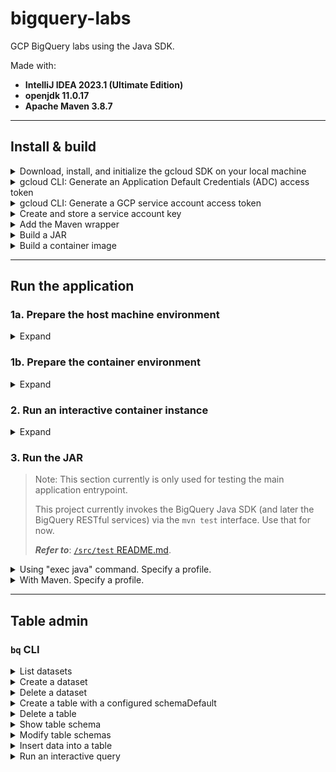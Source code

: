 # bigquery-labs

GCP BigQuery labs using the Java SDK.

Made with:
- **IntelliJ IDEA 2023.1 (Ultimate Edition)**
- **openjdk 11.0.17**
- **Apache Maven 3.8.7**


---


## Install & build

<details>
<summary>Download, install, and initialize the gcloud SDK on your local machine</summary>

Refer to the <a href="https://cloud.google.com/sdk/docs/install#other_installation_options">`gcloud` CLI documentation</a> to complete this step.

Install the `gcloud` SDK to the user's home directory (e.g., `/Users/USERNAME/google-cloud-sdk`). 

When it's finished installing, add the `gcloud` executable to your system's `$PATH` and run the command:

```shell
gcloud init
```

</details>


<details>
<summary>gcloud CLI: Generate an Application Default Credentials (ADC) access token</summary>

If you're running the application locally, you can use the following command to generate an access token:

```shell
export GCP_ADC_ACCESS_TOKEN="$(gcloud auth application-default print-access-token)"
```

</details>


<details>
<summary>gcloud CLI: Generate a GCP service account access token</summary>

Run this command to generate an access token for a specific GCP service account:

```shell
export GCP_SA_ACCESS_TOKEN=$(gcloud auth print-access-token --impersonate-service-account='SA_EMAIL_ADDRESS')
```

**Replace the following**:
- `SA_EMAIL_ADDRESS`: the email address of the service account to impersonate.

Example:

```shell
export GCP_SA_ACCESS_TOKEN=$(gcloud auth print-access-token --impersonate-service-account='9644524330-compute@developer.gserviceaccount.com')
```

</details>


<details>
<summary>Create and store a service account key</summary>

This section refers to usage of a GCP service account key (.json) file stored on your local file system.

To map a local `gcloud` installation to a volume on a container instance running the application, include the `-v` parameter in the `docker run` command used to start a container instance, as described below. 

### macOS

Assuming the user's service account key file is stored in the same directory as their local `gcloud` installation:

`/Users/USERNAME/.config/gcloud`

and the target volume on the container instance is: 

`/root/.config/gcloud`

the command to run the container instance would be:

```shell
docker run \
  --rm -it \
  -e GCP_SA_KEY_PATH=$GCP_SA_KEY_PATH \
  -e GCP_ADC_ACCESS_TOKEN=$GCP_ADC_ACCESS_TOKEN \
  -v $HOME/.config/gcloud:/root/.config/gcloud \
  -v $HOME/.m2:/root/.m2 \
  biquery-labs
```

**Replace the following** in the path to the `gcloud` directory:

- `USERNAME`: the current OS user's username

so that the path to the service account key file is correct, e.g.:

`/Users/squidmin/.config/gcloud/sa-private-key.json`

Read <a href="https://cloud.google.com/iam/docs/keys-create-delete#iam-service-account-keys-create-gcloud">here</a> for more information about creating service account keys.

</details>


<details>
<summary>Add the Maven wrapper</summary>

Ensure that Maven is already installed on the machine that will run the container.

In the root of this project, run the command:

```shell
mvn wrapper:wrapper
```

Read <a href="https://maven.apache.org/install.html">here</a> for more information about installing Maven.

</details>


<details>
<summary>Build a JAR</summary>

```shell
./mvnw clean package -P integration \
  -DdefaultProjectId=$GCP_PROJECT_ID \
  -DGCP_ADC_ACCESS_TOKEN=$GCP_ADC_ACCESS_TOKEN \
  -DGCP_ADC_ACCESS_TOKEN=$GCP_ADC_ACCESS_TOKEN \
  -DGCP_SA_ACCESS_TOKEN=$GCP_SA_ACCESS_TOKEN
```

</details>


<details>
<summary>Build a container image</summary>

```shell
docker build \
  --build-arg GCP_PROJECT_ID=$GCP_PROJECT_ID \
  -t bigquery-labs .
```

</details>


---


## Run the application


### 1a. Prepare the host machine environment

<details>
<summary>Expand</summary>

Until the main application entrypoint is developed, run the application's functionality via the `mvn test` interface.

Pass required environment variables on your local system to the VM options, as shown in the `createTableWithCustomSchema` example below:

```shell
./mvnw \
  -Dtest=BigQueryAdminClientIntegrationTest#createTableWithCustomSchema \
  test -P integration \
  -DGCP_SA_KEY_PATH=$GCP_SA_KEY_PATH \
  -DdefaultProjectId="lofty-root-378503" \
  -DdefaultDataset="test_dataset_integration" \
  -DdefaultTable="test_table_integration_custom" \
  -Dschema="id:STRING,client_name:STRING,active:BOOL,creation_timestamp:DATETIME,last_update_timestamp:DATETIME" \
  -DGCP_ADC_ACCESS_TOKEN=$GCP_ADC_ACCESS_TOKEN
```

</details>


### 1b. Prepare the container environment

<details>
<summary>Expand</summary>

### Environment variables

The `GCP_SA_KEY_PATH` environment variable is used to store the path to the user's GCP service account key file.
The user's service account key file is mapped to the `/root/.config/gcloud` directory on the container instance.

```shell
export GCP_SA_KEY_PATH=/root/.config/gcloud/sa-private-key.json
```

The `GCP_ADC_ACCESS_TOKEN` environment variable is used to store an OAuth2 access token for reaching BigQuery RESTful services _using Application Default Credentials_ (ADC).

```shell
export GCP_ADC_ACCESS_TOKEN=$(gcloud auth application-default print-access-token)
```

The `GCP_SA_ACCESS_TOKEN` environment variable is used to store an OAuth2 access token for reaching BigQuery RESTful services _as a specific service account_.

```shell
export GCP_SA_ACCESS_TOKEN=$(gcloud auth application-default print-access-token)
```

### Utility script (WIP)

The `run.sh` script at the root level of the project will set required environment variables automatically.

It accepts short and long arguments for each environment variable.

</details>


### 2. Run an interactive container instance

<details>
<summary>Expand</summary>

### `docker run`

```shell
docker run --rm -it \
  -e GCP_DEFAULT_USER_PROJECT_ID=$GCP_DEFAULT_USER_PROJECT_ID \
  -e GCP_SA_KEY_PATH=$GCP_SA_KEY_PATH \
  -e GCP_SA_ACCESS_TOKEN=access_token_placeholder \
  -e GCP_ADC_ACCESS_TOKEN=$(gcloud auth application-default print-access-token) \
  -v $HOME/.config/gcloud:/root/.config/gcloud \
  -v $HOME/.m2:/root/.m2 \
  bigquery-labs
```

---

### `./run.sh` utility script

```shell
./run.sh \
  -dpid $GCP_DEFAULT_USER_PROJECT_ID \
  -sakp $HOME/.config/gcloud/sa-private-key.json \
  -saat access_token_placeholder \
  -adcat $(gcloud auth application-default print-access-token)
```

Or use long arguments:

```shell
./run.sh \
  --GCP_PROJECT_ID $GCP_DEFAULT_USER_PROJECT_ID \
  --GCP_SA_KEY_PATH $HOME/.config/gcloud/sa-private-key.json \
  --GCP_SA_ACCESS_TOKEN access_token_placeholder \
  --GCP_ADC_ACCESS_TOKEN $(gcloud auth application-default print-access-token)
```

### `run.sh` options

<details>
<summary>Expand</summary>

`run.sh` implements the following options:

- `--default`: Start the application on the user's host system with default run environment settings.<br>

  <details>
  <summary>Example</summary>

  ```shell
  ./run.sh --default
  ```

  </details>

- `-ci`, `--container-instance`: Run a container instance pointing to the root directory of the application.

  <details>
  <summary>Example</summary>

  ```shell
  ./run.sh --container-instance
  ```

  </details>

- `-nci`, `--no-container-instance`: Build and run the application without starting a container instance.

  <details>
  <summary>Example</summary>

  ```shell
  ./run.sh -nci
  ```

  </details>

- `-i SA_EMAIL_ADDRESS`, `--impersonate SA_EMAIL_ADDRESS`: Impersonate a GCP service account.

  Replace `SA_EMAIL_ADDRESS` with the email address of the service account to impersonate.

  <details>
  <summary>Example</summary>

  ```shell
  ./run.sh --default -ci --impersonate-service-account SA_EMAIL_ADDRESS
  ```

  **Replace the following**:
  - `SA_EMAIL_ADDRESS`: the impersonated service account's email address.

  </details>

</details>


### Other examples

<details>
<summary>Build JAR, build image, & start an interactive container instance with default run environment settings</summary>

```shell
./run.sh --default --container-instance
```

```shell
./run.sh --default -ci
```

</details>


<details>
<summary>Build and run JAR with default run environment settings</summary>

```shell
./run.sh --default
```

```shell
./run.sh --default --no-container-instance
```

```shell
./run.sh --default -nci
```

</details>


</details>


### 3. Run the JAR

> Note: This section currently is only used for testing the main application entrypoint.
>
> This project currently invokes the BigQuery Java SDK (and later the BigQuery RESTful services) via the `mvn test` interface. Use that for now.
> 
> _**Refer to**_: <a href="https://github.com/squidmin/bigquery-labs/blob/main/src/test/README.md">`/src/test` README.md</a>.

<details>
<summary>Using "exec java" command. Specify a profile.</summary>

```shell
exec java -jar \
  -Dspring.profiles.active=$PROFILE \
  -DGCP_SA_KEY_PATH=$GCP_SA_KEY_PATH \
  -DGCP_ADC_ACCESS_TOKEN=$GCP_ADC_ACCESS_TOKEN \
  -DGCP_SA_ACCESS_TOKEN=$GCP_SA_ACCESS_TOKEN \
  -DGCP_DEFAULT_USER_PROJECT_ID=$GCP_DEFAULT_USER_PROJECT_ID \
  -DGCP_DEFAULT_USER_DATASET="test_dataset_integration" \
  -DGCP_DEFAULT_USER_TABLE="test_table_integration_custom" \
  ./target/bigquery-labs-0.0.1-SNAPSHOT.jar
```

</details>


<details>
<summary>With Maven. Specify a profile.</summary>

```shell
mvn spring-boot:run \
  -Dspring-boot.run.profiles=$PROFILE \
  -DGCP_SA_KEY_PATH=$GCP_SA_KEY_PATH \
  -DGCP_ADC_ACCESS_TOKEN=$GCP_ADC_ACCESS_TOKEN \
  -DGCP_SA_ACCESS_TOKEN=$GCP_SA_ACCESS_TOKEN \
  -DGCP_DEFAULT_USER_PROJECT_ID=$GCP_DEFAULT_USER_PROJECT_ID \
  -DGCP_DEFAULT_USER_DATASET="test_dataset_integration" \
  -DGCP_DEFAULT_USER_TABLE="test_table_integration_custom"
```

</details>


---


## Table admin

### `bq` CLI

<details>
<summary>List datasets</summary>

```shell
bq ls --filter labels.key:value \
  --max_results INTEGER \
  --format=prettyjson \
  --project_id PROJECT_ID
```

**Replace the following**:
- `key:value`: a label key and value, if applicable.
- `INTEGER`: an integer representing the number of datasets to list.
- `PROJECT_ID`: the name of the GCP project containing the datasets to list.

**Examples**:

```shell
bq ls --format=pretty
```

</details>


<details>
<summary>Create a dataset</summary>

Refer to the <a href="https://cloud.google.com/bigquery/docs/datasets#create-dataset">GCP documentation for creating datasets</a>.

**Examples**:

```shell
bq --location=us mk \
  --dataset \
  --default_partition_expiration=3600 \
  --default_table_expiration=3600 \
  --description="An example." \
  --label=test_label_1:test_value_1 \
  --label=test_label_2:test_value_2 \
  --max_time_travel_hours=168 \
  --storage_billing_model=LOGICAL \
  $GCP_DEFAULT_USER_PROJECT_ID:GCP_DEFAULT_USER_DATASET
```

The Cloud Key Management Service (KMS) key parameter (`KMS_KEY_NAME`) can be specified.
This parameter is used to pass the name of the default Cloud Key Management Service key used to protect newly created tables in this dataset.
You cannot create a Google-encrypted table in a dataset with this parameter set.

```shell
bq --location=us mk \
  --dataset \
  --default_kms_key=KMS_KEY_NAME \
  ... \
  $GCP_DEFAULT_USER_PROJECT_ID:GCP_DEFAULT_USER_DATASET
```

</details>


<details>
<summary>Delete a dataset</summary>

Refer to the <a href="https://cloud.google.com/bigquery/docs/managing-datasets#delete_a_dataset">GCP documentation for deleting a dataset</a>.

#### Examples:

Remove all tables in the dataset (`-r` flag):

```shell
bq rm -r -f -d $GCP_DEFAULT_USER_PROJECT_ID:GCP_DEFAULT_USER_DATASET
```

</details>


<details>
<summary>Create a table with a configured schemaDefault</summary>

**Create an empty table with an inline schemaDefault definition**

```shell
bq mk --table PROJECT_ID:DATASET.TABLE SCHEMA
```

**Replace the following**:
- `PROJECT_ID`: the name of the GCP project to target.
- `DATASET`: the name of the BigQuery dataset to target.
- `TABLE`: the name of the BigQuery table to target.
- `SCHEMA`: an inline schema definition.

Example:

```shell
bq mk --table \
  $GCP_DEFAULT_USER_PROJECT_ID:GCP_DEFAULT_USER_DATASET.test_table_name_lofty \
  id:STRING,creation_timestamp:DATETIME,last_update_timestamp:DATETIME,column_a:STRING,column_b:STRING
```

### Specify the schemaDefault in a JSON schemaDefault file

For an example JSON schemaDefault file, refer to: `/schemaDefault/example.json`.

**Create an empty table**

```shell
bq mk --table \
  PROJECT_ID:DATASET.TABLE \
  ./path/to/schema/file.json
```

Example:

```shell
bq mk --table \
  $GCP_DEFAULT_USER_PROJECT_ID:GCP_DEFAULT_USER_DATASET.test_table_name_lofty \
  ./schema/example.json
```

**Create a table with CSV data**

```shell
bq --location=location load \
  --source_format=format \
  PROJECT_ID:DATASET.TABLE \
  ./path/to/data/file.csv \
  ./path/to/schema/file.json
```

Example:

```shell
bq --location=us load \
  --source_format=CSV \
  $GCP_DEFAULT_USER_PROJECT_ID:GCP_DEFAULT_USER_DATASET.test_table_name_lofty \
  ./csv/example.csv \
  ./schema/example.json
```

Refer to the BigQuery documentation: <a href="https://cloud.google.com/bigquery/docs/loading-data-cloud-storage-csv#details_of_loading_csv_data">Details of loading CSV data</a>.

</details>


<details>
<summary>Delete a table</summary>

```shell
bq rm --table $GCP_DEFAULT_USER_PROJECT_ID:GCP_DEFAULT_USER_DATASET.test_table_name_lofty
```

</details>


<details>
<summary>Show table schema</summary>

Example:

```shell
bq show \
  --schema \
  --format=prettyjson \
  $GCP_DEFAULT_USER_PROJECT_ID:GCP_DEFAULT_USER_DATASET.test_table_name_lofty
```

The table schema can be written to a file:

```shell
bq show \
  --schema \
  --format=prettyjson \
  $GCP_DEFAULT_USER_PROJECT_ID:GCP_DEFAULT_USER_DATASET.test_table_name_lofty \ > ./schema/example_show-write.json
```

</details>


<details>
<summary>Modify table schemas</summary>

```shell
bq update \
  $GCP_DEFAULT_USER_PROJECT_ID:GCP_DEFAULT_USER_DATASET.test_table_name_lofty \
  ./schema/example_update.json
```

Refer to the <a href="https://cloud.google.com/bigquery/docs/managing-table-schemas">GCP documentation on modifying table schemas.</a>.

</details>


<details>
<summary>Insert data into a table</summary>

**Examples**:

Insert for known values:

```shell
bq insert $GCP_DEFAULT_USER_PROJECT_ID:GCP_DEFAULT_USER_DATASET.test_table_name_lofty ./json/example.json
```

Specify a template suffix (`--template_suffix` or `-x`):

```shell
bq insert --ignore_unknown_values \
  --template_suffix=_insert \
  $GCP_DEFAULT_USER_PROJECT_ID:GCP_DEFAULT_USER_DATASET.test_table_name_lofty \
  ./json/example.json
```

Refer to the <a href="">`bq insert` documentation</a>.

</details>


<details>
<summary>Run an interactive query</summary>

```shell
bq query \
  --use_legacy_sql=false \
  'query_string'
```

Example:

```shell
bq query \
  --use_legacy_sql=false \
  'SELECT
    id, column_b
  FROM
    `lofty-root-378503.test_dataset_name_lofty.test_table_name_lofty`
  LIMIT
    3;'
```

</details>

